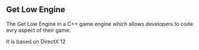 ## Get Low Engine
The Get Low Engine in a C++ game engine which allows developers to code evry aspect of their game.

It is based on DirectX 12